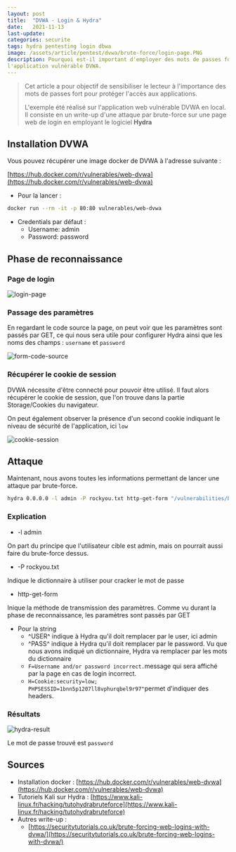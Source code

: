```yaml
---
layout: post
title:  "DVWA - Login & Hydra"
date:   2021-11-13
last-update: 
categories: securite
tags: hydra pentesting login dbwa
image: /assets/article/pentest/dvwa/brute-force/login-page.PNG
description: Pourquoi est-il important d'employer des mots de passes forts ? Illustration à travers l'exemple de 
l'application vulnérable DVWA.
---
```


> Cet article a pour objectif de sensibiliser le lecteur à l'importance des mots de passes fort pour protéger l'accès aux applications. 
>
> L'exemple été réalisé sur l'application web vulnérable DVWA en local.  Il consiste en un write-up d'une attaque par brute-force sur une page web de login en employant le logiciel **Hydra**



## Installation DVWA

Vous pouvez récupérer une image docker de DVWA à l'adresse suivante :

[https://hub.docker.com/r/vulnerables/web-dvwa](https://hub.docker.com/r/vulnerables/web-dvwa)

- Pour la lancer :

```bash
docker run --rm -it -p 80:80 vulnerables/web-dvwa
```

- Credentials par défaut :
  - Username: admin
  - Password: password

## Phase de reconnaissance

### Page de login

![login-page]({{site.url_complet}}/assets/article/pentest/dvwa/brute-force/login-page.PNG)



### Passage des paramètres 

En regardant le code source la page, on peut voir que les paramètres sont passés par GET, ce qui nous sera utile pour configurer Hydra ainsi que les noms des champs : `username` et `password`



![form-code-source]({{site.url_complet}}/assets/article/pentest/dvwa/brute-force/form-code-source.PNG)

### Récupérer le cookie de session

DVWA nécessite d'être connecté pour pouvoir être utilisé. Il faut alors récupérer le cookie de session, que l'on trouve dans la partie Storage/Cookies du navigateur.

On peut également observer la présence d'un second cookie indiquant le niveau de sécurité de l'application, ici `low`

![cookie-session]({{site.url_complet}}/assets/article/pentest/dvwa/brute-force/cookie-session.PNG)



## Attaque

Maintenant, nous avons toutes les informations permettant de lancer une attaque par brute-force.

```bash
hydra 0.0.0.0 -l admin -P rockyou.txt http-get-form "/vulnerabilities/brute/:username=^USER^&password=^PASS^&Login=Login:F=Username and/or password incorrect.:H=Cookie:security=low; PHPSESSID=1bnn5p1207ll8vphurqbel9r97"
```

### Explication

- -l admin

On part du principe que l'utilisateur cible est admin, mais on pourrait aussi faire du brute-force dessus.

- -P rockyou.txt

Indique le dictionnaire à utiliser pour cracker le mot de passe

- http-get-form

Inique la méthode de transmission des paramètres. Comme vu durant la phase de reconnaissance, les paramètres sont passés par GET

- Pour la string
  - ^USER^ indique à Hydra qu'il doit remplacer par le user, ici admin
  - ^PASS^ indique à Hydra qu'il doit remplacer par le password. Vu que nous avons indiqué un dictionnaire, Hydra va remplacer par les mots du dictionnaire
  - `F=Username and/or password incorrect.`message qui sera affiché par la page en cas de login incorrect. 
  - `H=Cookie:security=low; PHPSESSID=1bnn5p1207ll8vphurqbel9r97"`permet d'indiquer des headers.



### Résultats

![hydra-result]({{site.url_complet}}/assets/article/pentest/dvwa/brute-force/hydra-result.PNG)

Le mot de passe trouvé est `password`

## Sources

- Installation docker : [https://hub.docker.com/r/vulnerables/web-dvwa](https://hub.docker.com/r/vulnerables/web-dvwa)
- Tutoriels Kali sur Hydra : [https://www.kali-linux.fr/hacking/tutohydrabruteforce](https://www.kali-linux.fr/hacking/tutohydrabruteforce)
- Autres write-up :
  -  [https://securitytutorials.co.uk/brute-forcing-web-logins-with-dvwa/](https://securitytutorials.co.uk/brute-forcing-web-logins-with-dvwa/)

